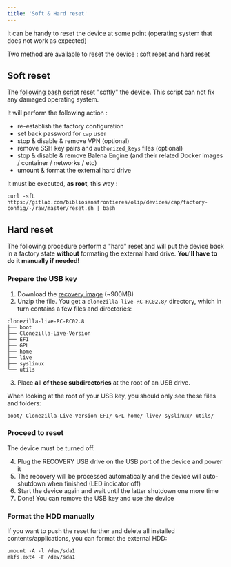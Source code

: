 ```yaml
---
title: 'Soft & Hard reset'
---
```


It can be handy to reset the device at some point (operating system that does not work as expected)

Two method are available to reset the device : soft reset and hard reset

## Soft reset

The [following bash script](https://gitlab.com/bibliosansfrontieres/olip/devices/cap/factory-config/-/blob/master/reset.sh) reset "softly" the device. This script can not fix any damaged operating system.

It will perform the following action : 

* re-establish the factory configuration
* set back password for `cap` user
* stop & disable & remove VPN (optional)
* remove SSH key pairs and `authorized_keys` files (optional)
* stop & disable & remove Balena Engine (and their related Docker images / container / networks / etc)
* umount & format the external hard drive

It must be executed, **as root**, this way :
```
curl -sfL https://gitlab.com/bibliosansfrontieres/olip/devices/cap/factory-config/-/raw/master/reset.sh | bash
```

## Hard reset

The following procedure perform a "hard" reset and will put the device back in a factory state **without** formating the external hard drive. **You'll have to do it manually if needed!**

### Prepare the USB key

1. Download the [recovery image](http://drop.bsf-intranet.org/clonezilla-live-RC-RC02.8_silent.zip) (~900MB)
2. Unzip the file. You get a `clonezilla-live-RC-RC02.8/` directory, which in turn contains a few files and directories:

```
clonezilla-live-RC-RC02.8
├── boot
├── Clonezilla-Live-Version
├── EFI
├── GPL
├── home
├── live
├── syslinux
└── utils
```
3. Place **all of these subdirectories** at the root of an USB drive.

When looking at the root of your USB key, you should only see these files and folders:

`boot/ Clonezilla-Live-Version EFI/ GPL home/ live/ syslinux/ utils/`

### Proceed to reset

The device must be turned off.

4. Plug the RECOVERY USB drive on the USB port of the device and power it
5. The recovery will be processed automatically and the device will auto-shutdown when finished (LED indicator off)
6. Start the device again and wait until the latter shutdown one more time
7. Done! You can remove the USB key and use the device

### Format the HDD manually

If you want to push the reset further and delete all installed contents/applications, you can format the external HDD:

```
umount -A -l /dev/sda1
mkfs.ext4 -F /dev/sda1
```
